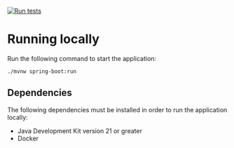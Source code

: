 [![Run tests](https://github.com/Jezorko/nuitee-tech-interview/actions/workflows/tests.yaml/badge.svg)](https://github.com/Jezorko/nuitee-tech-interview/actions/workflows/tests.yaml)

# Running locally

Run the following command to start the application:

```shell
./mvnw spring-boot:run
```

## Dependencies

The following dependencies must be installed in order to run the application locally:

* Java Development Kit version 21 or greater
* Docker